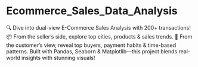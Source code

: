 # Ecommerce_Sales_Data_Analysis
🔍 Dive into dual-view E-Commerce Sales Analysis with 200+ transactions! 📦 From the seller’s side, explore top cities, products &amp; sales trends. 👤 From the customer’s view, reveal top buyers, payment habits &amp; time-based patterns. Built with Pandas, Seaborn &amp; Matplotlib—this project blends real-world insights with stunning visuals! 
